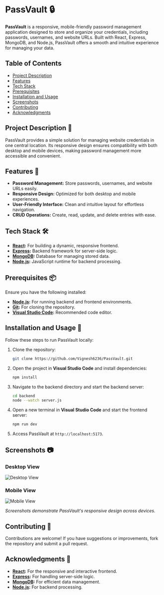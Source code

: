 
# PassVault 🔒

**PassVault** is a responsive, mobile-friendly password management application designed to store and organize your credentials, including passwords, usernames, and website URLs. Built with React, Express, MongoDB, and Node.js, PassVault offers a smooth and intuitive experience for managing your data.

## Table of Contents

- [Project Description](#project-description-)
- [Features](#features-)
- [Tech Stack](#tech-stack-%EF%B8%8F)
- [Prerequisites](#prerequisites-)
- [Installation and Usage](#installation-and-usage-)
- [Screenshots](#screenshots-)
- [Contributing](#contributing-)
- [Acknowledgments](#acknowledgments-)

## Project Description 📝

PassVault provides a simple solution for managing website credentials in one central location. Its responsive design ensures compatibility with both desktop and mobile devices, making password management more accessible and convenient.

## Features 🌟

- **Password Management:** Store passwords, usernames, and website URLs easily.
- **Responsive Design:** Optimized for both desktop and mobile experiences.
- **User-Friendly Interface:** Clean and intuitive layout for effortless navigation.
- **CRUD Operations:** Create, read, update, and delete entries with ease.

## Tech Stack 🛠️

- **[React](https://reactjs.org/):** For building a dynamic, responsive frontend.
- **[Express](https://expressjs.com/):** Backend framework for server-side logic.
- **[MongoDB](https://www.mongodb.com/):** Database for managing stored data.
- **[Node.js](https://nodejs.org/):** JavaScript runtime for backend processing.

## Prerequisites 📦

Ensure you have the following installed:

- **[Node.js](https://nodejs.org/):** For running backend and frontend environments.
- **[Git](https://git-scm.com/):** For cloning the repository.
- **[Visual Studio Code](https://code.visualstudio.com/):** Recommended code editor.

## Installation and Usage 🚀

Follow these steps to run PassVault locally:

1. Clone the repository:
   ```bash
   git clone https://github.com/Vignesh6236/PassVault.git
   ```

2. Open the project in **Visual Studio Code** and install dependencies:
   ```bash
   npm install
   ```

3. Navigate to the backend directory and start the backend server:
   ```bash
   cd backend
   node --watch server.js
   ```

4. Open a new terminal in **Visual Studio Code** and start the frontend server:
   ```bash
   npm run dev
   ```

5. Access PassVault at `http://localhost:5173`.

## Screenshots 📷

### Desktop View

![Desktop View](https://github.com/user-attachments/assets/b5628ffd-be1b-48c7-83ff-6489fdba8a67)

### Mobile View

![Mobile View](https://github.com/user-attachments/assets/d97a7e2f-7570-4403-b323-7ee3b00bb090)


*Screenshots demonstrate PassVault's responsive design across devices.*

## Contributing 🤝

Contributions are welcome! If you have suggestions or improvements, fork the repository and submit a pull request.

## Acknowledgments 🙏

- **[React](https://reactjs.org/):** For the responsive and interactive frontend.
- **[Express](https://expressjs.com/):** For handling server-side logic.
- **[MongoDB](https://www.mongodb.com/):** For efficient data management.
- **[Node.js](https://nodejs.org/):** For backend processing.

